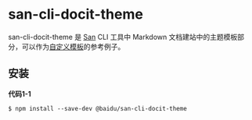 # san-cli-docit-theme

san-cli-docit-theme 是 [San](https://github.com/baidu/san) CLI 工具中 Markdown 文档建站中的主题模板部分，可以作为[自定义模板](http://hulk.baidu-int.com/sancli/docit/theme.html)的参考例子。

## 安装

**代码1-1**
```shell
$ npm install --save-dev @baidu/san-cli-docit-theme
```
